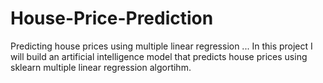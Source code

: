 # House-Price-Prediction
Predicting house prices using multiple linear regression ...
In this project I will build an artificial intelligence model that predicts house prices using sklearn multiple linear regression algortihm.

